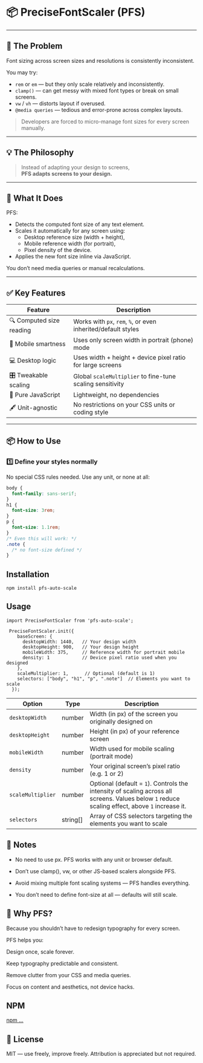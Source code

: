 # 📦 PreciseFontScaler (PFS)

---

## 🐛 The Problem

Font sizing across screen sizes and resolutions is consistently inconsistent.

You may try:

- `rem` or `em` — but they only scale relatively and inconsistently.
- `clamp()` — can get messy with mixed font types or break on small screens.
- `vw` / `vh` — distorts layout if overused.
- `@media queries` — tedious and error-prone across complex layouts.

> Developers are forced to micro-manage font sizes for every screen manually.

---

## 💡 The Philosophy

> Instead of adapting your design to screens,  
> **PFS adapts screens to your design.**

---

## 🚀 What It Does

PFS:

- Detects the computed font size of any text element.
- Scales it automatically for any screen using:
  - Desktop reference size (width + height),
  - Mobile reference width (for portrait),
  - Pixel density of the device.
- Applies the new font size inline via JavaScript.

You don’t need media queries or manual recalculations.

---

## ✅ Key Features

| Feature                  | Description                                                   |
| ------------------------ | ------------------------------------------------------------- |
| 🔍 Computed size reading | Works with `px`, `rem`, `%`, or even inherited/default styles |
| 📱 Mobile smartness      | Uses only screen width in portrait (phone) mode               |
| 💻 Desktop logic         | Uses width + height + device pixel ratio for large screens    |
| 🎛️ Tweakable scaling     | Global `scaleMultiplier` to fine-tune scaling sensitivity     |
| 🧠 Pure JavaScript       | Lightweight, no dependencies                                  |
| 🖋️ Unit-agnostic         | No restrictions on your CSS units or coding style             |

---

## 📦 How to Use

### 1️⃣ Define your styles normally

No special CSS rules needed. Use any unit, or none at all:

```css
body {
  font-family: sans-serif;
}
h1 {
  font-size: 3rem;
}
p {
  font-size: 1.1rem;
}
/* Even this will work: */
.note {
  /* no font-size defined */
}
```

## Installation

```
npm install pfs-auto-scale

```

## Usage

```
import PreciseFontScaler from 'pfs-auto-scale';

```

```
 PreciseFontScaler.init({
    baseScreen: {
      desktopWidth: 1440,   // Your design width
      desktopHeight: 900,   // Your design height
      mobileWidth: 375,     // Reference width for portrait mobile
      density: 1            // Device pixel ratio used when you designed
    },
    scaleMultiplier: 1,      // Optional (default is 1)
    selectors: ["body", "h1", "p", ".note"]  // Elements you want to scale
  });
```

| Option            | Type      | Description                                                                                                                                    |
| ----------------- | --------- | ---------------------------------------------------------------------------------------------------------------------------------------------- |
| `desktopWidth`    | number    | Width (in px) of the screen you originally designed on                                                                                         |
| `desktopHeight`   | number    | Height (in px) of your reference screen                                                                                                        |
| `mobileWidth`     | number    | Width used for mobile scaling (portrait mode)                                                                                                  |
| `density`         | number    | Your original screen’s pixel ratio (e.g. 1 or 2)                                                                                               |
| `scaleMultiplier` | number    | Optional (default = `1`). Controls the intensity of scaling across all screens. Values below `1` reduce scaling effect, above `1` increase it. |
| `selectors`       | string\[] | Array of CSS selectors targeting the elements you want to scale                                                                                |

## 📌 Notes

- No need to use px. PFS works with any unit or browser default.

- Don’t use clamp(), vw, or other JS-based scalers alongside PFS.

- Avoid mixing multiple font scaling systems — PFS handles everything.

- You don’t need to define font-size at all — defaults will still scale.

## 🧠 Why PFS?

Because you shouldn’t have to redesign typography for every screen.

PFS helps you:

Design once, scale forever.

Keep typography predictable and consistent.

Remove clutter from your CSS and media queries.

Focus on content and aesthetics, not device hacks.

## NPM

[npm ...](https://www.npmjs.com/package/pfs-auto-scale)

## 📄 License

MIT — use freely, improve freely. Attribution is appreciated but not required.
